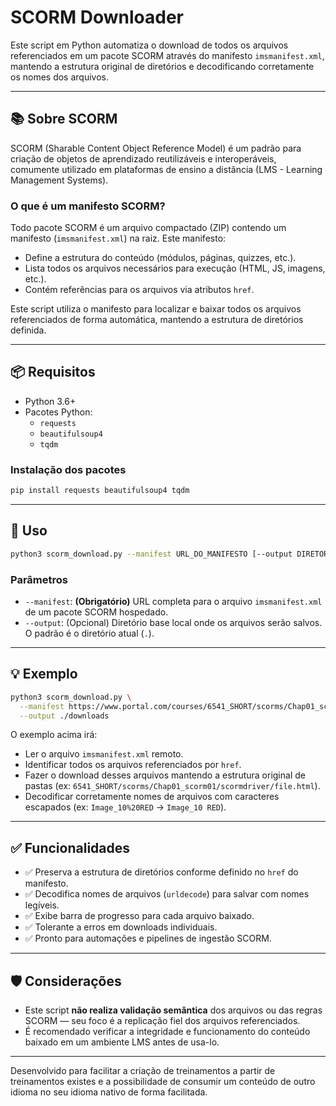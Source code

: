 # SCORM Downloader

Este script em Python automatiza o download de todos os arquivos referenciados em um pacote SCORM através do manifesto `imsmanifest.xml`, mantendo a estrutura original de diretórios e decodificando corretamente os nomes dos arquivos.

---

## 📚 Sobre SCORM

SCORM (Sharable Content Object Reference Model) é um padrão para criação de objetos de aprendizado reutilizáveis e interoperáveis, comumente utilizado em plataformas de ensino a distância (LMS - Learning Management Systems).

### O que é um manifesto SCORM?

Todo pacote SCORM é um arquivo compactado (ZIP) contendo um manifesto (`imsmanifest.xml`) na raiz. Este manifesto:

- Define a estrutura do conteúdo (módulos, páginas, quizzes, etc.).
- Lista todos os arquivos necessários para execução (HTML, JS, imagens, etc.).
- Contém referências para os arquivos via atributos `href`.

Este script utiliza o manifesto para localizar e baixar todos os arquivos referenciados de forma automática, mantendo a estrutura de diretórios definida.

---

## 📦 Requisitos

- Python 3.6+
- Pacotes Python:
  - `requests`
  - `beautifulsoup4`
  - `tqdm`

### Instalação dos pacotes

```bash
pip install requests beautifulsoup4 tqdm
```

---

## 🚀 Uso

```bash
python3 scorm_download.py --manifest URL_DO_MANIFESTO [--output DIRETORIO_DESTINO]
```

### Parâmetros

- `--manifest`: **(Obrigatório)** URL completa para o arquivo `imsmanifest.xml` de um pacote SCORM hospedado.
- `--output`: (Opcional) Diretório base local onde os arquivos serão salvos. O padrão é o diretório atual (`.`).

---

## 💡 Exemplo

```bash
python3 scorm_download.py \
  --manifest https://www.portal.com/courses/6541_SHORT/scorms/Chap01_scorm01/imsmanifest.xml \
  --output ./downloads
```

O exemplo acima irá:

- Ler o arquivo `imsmanifest.xml` remoto.
- Identificar todos os arquivos referenciados por `href`.
- Fazer o download desses arquivos mantendo a estrutura original de pastas (ex: `6541_SHORT/scorms/Chap01_scorm01/scormdriver/file.html`).
- Decodificar corretamente nomes de arquivos com caracteres escapados (ex: `Image_10%20RED` → `Image_10 RED`).

---

## ✅ Funcionalidades

- ✅ Preserva a estrutura de diretórios conforme definido no `href` do manifesto.
- ✅ Decodifica nomes de arquivos (`urldecode`) para salvar com nomes legíveis.
- ✅ Exibe barra de progresso para cada arquivo baixado.
- ✅ Tolerante a erros em downloads individuais.
- ✅ Pronto para automações e pipelines de ingestão SCORM.

---

## 🛡️ Considerações

- Este script **não realiza validação semântica** dos arquivos ou das regras SCORM — seu foco é a replicação fiel dos arquivos referenciados.
- É recomendado verificar a integridade e funcionamento do conteúdo baixado em um ambiente LMS antes de usa-lo.

---

Desenvolvido para facilitar a criação de treinamentos a partir de treinamentos existes e a possibilidade de consumir um conteúdo de outro idioma no seu idioma nativo de forma facilitada.

